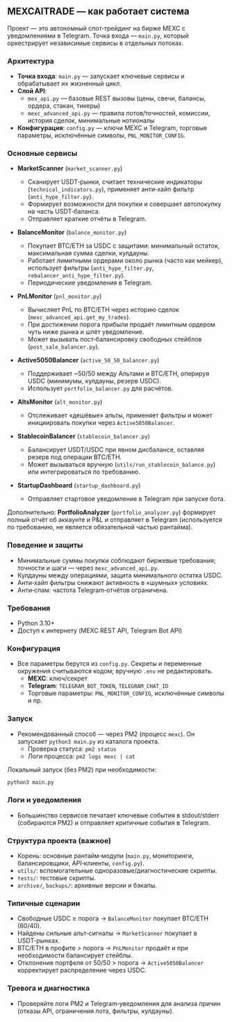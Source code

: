 ## MEXCAITRADE — как работает система

Проект — это автономный спот‑трейдинг на бирже MEXC с уведомлениями в Telegram. Точка входа — `main.py`, который оркестрирует независимые сервисы в отдельных потоках.

### Архитектура
- **Точка входа**: `main.py` — запускает ключевые сервисы и обрабатывает их жизненный цикл.
- **Слой API**:
  - `mex_api.py` — базовые REST вызовы (цены, свечи, балансы, ордера, стакан, тикеры)
  - `mexc_advanced_api.py` — правила лотов/точностей, комиссии, история сделок, минимальные нотионалы
- **Конфигурация**: `config.py` — ключи MEXC и Telegram, торговые параметры, исключённые символы, `PNL_MONITOR_CONFIG`.

### Основные сервисы
- **MarketScanner** (`market_scanner.py`)
  - Сканирует USDT‑рынки, считает технические индикаторы (`technical_indicators.py`), применяет анти‑хайп фильтр (`anti_hype_filter.py`).
  - Формирует возможности для покупки и совершает автопокупку на часть USDT‑баланса.
  - Отправляет краткие отчёты в Telegram.

- **BalanceMonitor** (`balance_monitor.py`)
  - Покупает BTC/ETH за USDC с защитами: минимальный остаток, максимальная сумма сделки, кулдауны.
  - Работает лимитными ордерами около рынка (часто как мейкер), использует фильтры (`anti_hype_filter.py`, `rebalancer_anti_hype_filter.py`).
  - Периодические уведомления в Telegram.

- **PnLMonitor** (`pnl_monitor.py`)
  - Вычисляет PnL по BTC/ETH через историю сделок (`mexc_advanced_api.get_my_trades`).
  - При достижении порога прибыли продаёт лимитным ордером чуть ниже рынка и шлёт уведомление.
  - Может вызывать пост‑балансировку свободных стейблов (`post_sale_balancer.py`).

- **Active5050Balancer** (`active_50_50_balancer.py`)
  - Поддерживает ~50/50 между Альтами и BTC/ETH, оперируя USDC (минимумы, кулдауны, резерв USDC).
  - Использует `portfolio_balancer.py` для расчётов.

- **AltsMonitor** (`alt_monitor.py`)
  - Отслеживает «дешёвые» альты, применяет фильтры и может инициировать покупки через `Active5050Balancer`.

- **StablecoinBalancer** (`stablecoin_balancer.py`)
  - Балансирует USDT/USDC при явном дисбалансе, оставляя резерв под операции BTC/ETH.
  - Может вызываться вручную (`utils/run_stablecoin_balance.py`) или интегрироваться по требованию.

- **StartupDashboard** (`startup_dashboard.py`)
  - Отправляет стартовое уведомление в Telegram при запуске бота.

Дополнительно: **PortfolioAnalyzer** (`portfolio_analyzer.py`) формирует полный отчёт об аккаунте и P&L и отправляет в Telegram (используется по требованию, не является обязательной частью рантайма).

### Поведение и защиты
- Минимальные суммы покупки соблюдают биржевые требования; точности и шаги — через `mexc_advanced_api.py`.
- Кулдауны между операциями, защита минимального остатка USDC.
- Анти‑хайп фильтры снижают активность в «шумных» условиях.
- Анти‑спам: частота Telegram‑отчётов ограничена.

### Требования
- Python 3.10+
- Доступ к интернету (MEXC REST API, Telegram Bot API)

### Конфигурация
- Все параметры берутся из `config.py`. Секреты и переменные окружения считываются кодом; вручную `.env` не редактировать.
  - **MEXC**: ключ/секрет
  - **Telegram**: `TELEGRAM_BOT_TOKEN`, `TELEGRAM_CHAT_ID`
  - Торговые параметры: `PNL_MONITOR_CONFIG`, исключённые символы и пр.

### Запуск
- Рекомендованный способ — через PM2 (процесс `mexc`). Он запускает `python3 main.py` из каталога проекта.
  - Проверка статуса: `pm2 status`
  - Логи процесса: `pm2 logs mexc | cat`

Локальный запуск (без PM2) при необходимости:
```bash
python3 main.py
```

### Логи и уведомления
- Большинство сервисов печатает ключевые события в stdout/stderr (собираются PM2) и отправляет критичные события в Telegram.

### Структура проекта (важное)
- Корень: основные рантайм‑модули (`main.py`, мониторинги, балансировщики, API‑клиенты, `config.py`).
- `utils/`: вспомогательные одноразовые/диагностические скрипты.
- `tests/`: тестовые скрипты.
- `archive/`, `backups/`: архивные версии и бэкапы.

### Типичные сценарии
- Свободные USDC ≥ порога → `BalanceMonitor` покупает BTC/ETH (60/40).
- Найдены сильные альт‑сигналы → `MarketScanner` покупает в USDT‑рынках.
- BTC/ETH в профите > порога → `PnLMonitor` продаёт и при необходимости балансирует стейблы.
- Отклонение портфеля от 50/50 > порога → `Active5050Balancer` корректирует распределение через USDC.

### Тревога и диагностика
- Проверяйте логи PM2 и Telegram‑уведомления для анализа причин (отказы API, ограничения лота, фильтры, кулдауны).


